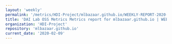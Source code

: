 ```yaml
---
layout: 'weekly'
permalink: '/metrics/HDI-Project/mlbazaar.github.io/WEEKLY-REPORT-2020-02-09'
title: 'DAI Lab OSS Metrics Metrics report for mlbazaar.github.io | WEEKLY-REPORT-2020-02-09'
organization: 'HDI-Project'
repository: 'mlbazaar.github.io'
current_date: '2020-02-09'
---
```

